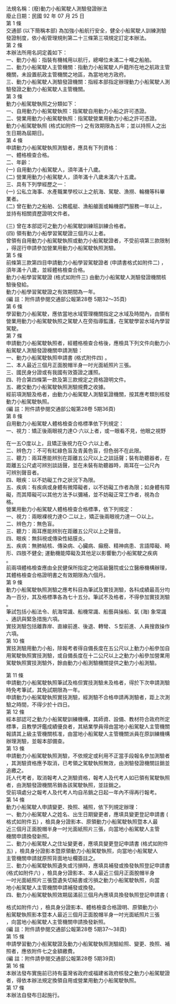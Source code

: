法規名稱：(廢)動力小船駕駛人測驗發證辦法  
廢止日期：民國 92 年 07 月 25 日  
第 1 條  
交通部 (以下簡稱本部) 為加強小船航行安全，健全小船駕駛人訓練測驗  
發證制度，依小船管理規則第二十三條第三項規定訂定本辦法。  
第 2 條  
本辦法所用名詞定義如下：  
一、動力小船：指裝有機械用以航行，總噸位未滿二十噸之船舶。  
二、動力小船駕駛人主管機關：指動力小船駕駛人戶籍所在地之航政主管  
機關，未設置航政主管機關之地區，為當地地方政府。  
三、動力小船駕駛人測驗發證機關：指經本部指定辦理動力小船駕駛人測  
驗發證之動力小船駕駛人主管機關。  
第 3 條  
動力小船駕駛執照之分類如下：  
一、自用動力小船駕駛執照：指駕駛自用動力小船之許可憑證。  
二、營業用動力小船駕駛執照：指駕駛營業用動力小船之許可憑證。  
動力小船駕駛執照 (格式如附件一) 之有效期限為五年；並以持照人之出  
生日期為屆期日。  
第 4 條  
申請動力小船駕駛執照測驗者，應具有下列資格：  
一、體格檢查合格。  
二、年齡：  
(一) 自用動力小船駕駛人，須年滿十八歲。  
(二) 營業用動力小船駕駛人，須年滿十八歲未滿六十五歲。  
三、具有下列學經歷之一：  
(一) 公私立海事、水產職業學校以上之航海、駕駛、漁撈、輪機等科畢  
業者。  
(二) 曾在動力之船舶、公務艦艇、漁船艙面或輪機部門服務一年以上，  
並持有相關資歷證明文件者。  


(三) 曾在本部認可之動力小船駕駛訓練班訓練合格者。  
(四) 領有動力小船學習駕駛證三個月以上者。  
曾領有自用動力小船駕駛執照或動力小船駕駛證者，不受前項第三款限制  
，得逕行申請參加營業用動力小船駕駛執照測驗。  
第 5 條  
前條第三款第四目申請動力小船學習駕駛證者 (申請書格式如附件二) ，  
須年滿十八歲，並經體格檢查合格。  
動力小船學習駕駛證 (格式如附件三) 由動力小船駕駛人測驗發證機關核  
驗後發給。  
動力小船學習駕駛證之有效期間為一年。  
(編 註：附件請參閱交通部公報第28卷 5期32～35頁)  
第 6 條  
學習動力小船駕駛，應依當地水域管理機關指定之水域及時間內，由領有  
營業用動力小船駕駛執照之駕駛人在旁指導監護，在駕駛學習水域內學習  
駕駛。  
第 7 條  
申請動力小船駕駛執照者，經體格檢查合格後，應檢具下列文件向動力小  
船駕駛人測驗發證機關申請測驗：  
一、動力小船駕駛執照申請書 (格式附件四) 。  
二、本人最近三個月正面脫帽半身一吋光面紙照片三張。  
三、國民身分證或有我國有效簽證之護照。  
四、符合第四條第一款及第三款規定之資格證明文件。  
五、繳交動力小船駕駛執照測驗規費之收據。  
經前項測驗及格者，由動力小船駕駛人測驗氣證機關，按其應考類別核發  
動力小船駕駛執照。  
(編 註：附件請參閱交通部公報第28卷 5期36頁)  
第 8 條  
自用動力小船駕駛人體格檢查合格標準依下列規定：  
一、視力：矯正後兩眼視力達○‧六以上者，或一眼看不見，他眼之視野  


在一五○度以上，且矯正後視力在○‧六以上者。  
二、辨色力：不可有紅綠色盲及青黃色盲，但色弱不在此限。  
三、聽力：兩耳應能辨別在距離五公尺以上之談話聲；裝有助聽器者，在  
距離五公尺處可辨別談話聲，並在未裝有助聽器時，兩耳在一公尺內  
可辨別聲音者。  
四、眼疾：以不妨礙工作之狀況下為限。  
五、疾病：有疾病或身體有微障礙者，以不妨礙工作者為限；如身體有障  
礙，而其障礙可以其他方法予以彌補，並不妨礙正常工作者，視為合  
格。  
營業用動力小船駕駛人體格檢查合格標準，依下列規定：  
一、視力：兩眼裸視力達○‧二以上，矯正後兩眼視力達一‧○以上。  
二、辨色力：無色盲。  
三、聽力：兩耳應能辨別在距離五公尺以上之聲音。  
四、眼疾：無斜視或傳染性結膜炎。  
五、疾病：無肺結核、傳染病、心臟病、癲癇、精神病患、言語障礙、畸  
形、四肢不健全; 運動機能障礙及其他足以影響動力小船駕駛之疾病  
。  
前兩項體格檢查應由全民健保所指定之地區級醫院或公立醫療機構辦理，  
其體格檢查合格證明書之有效期限為六個月。  
第 9 條  
動力小船駕駛執照測驗之應考科目為筆試及實技測驗，各科成績最高分均  
為一百分，其及格標準各為七十五分。筆試不及格者，不得參加實技測驗  
。  
筆試包括小船法令、航海常識、船機常識、船藝與操船、氣 (海) 象常識  
、通訊與緊急措施六項。  
實技測驗包括離靠岸、直線前進、後退、轉彎、Ｓ型前進、人員搜救操作  
六項。  
第 10 條  
實技測驗用動力小船，除報考者得自備長度在五公尺以上動力小船參加自  
用駕駛執照實技測驗，或自備長度在十二公尺以上之動力小船參加營業用  
駕駛執照實技測驗外，餘由動力小船測驗機關提供之動力小船測驗。  


第 11 條  
申請動力小船駕駛執照筆試及格但實技測驗未及格者，得於下次申請測驗  
時免考筆試，其免試期限為一年。  
申請動力小船駕駛執照實技測驗，經測驗不合格申請再測驗者，距上次測  
驗之時間，不得少於十四日。  
第 12 條  
經本部認可之動力小船駕駛訓練機構，其師資、設備、教材符合政府所定  
標準，且教學評鑑成績優良者，其結業學員得由當地小船駕駛人主管機關  
報請其上級主管機關核准，由當地小船駕駛人主管機關派員在原訓練機構  
辦理測驗，並報本部備查。  
第 13 條  
申請動力小船駕駛執照測驗，不依規定或利用不正當手段報名參加測驗者  
，其測驗資格應予取消，已考領之駕駛執照無效，由測驗發證機關註銷並  
追繳之。  
託人代考者，取消報考人之測驗資格，報考人及代考人如已領有駕駛執照  
者，由測驗發證機關吊銷各該駕駛執照，並註銷之。  
受前項處分之報考人及代考人均自吊銷之日起一年內不得再行報考。  
第 14 條  
動力小船駕駛人申請變更、換照、補照，依下列規定辦理：  
一、動力小船駕駛人之姓名、出生日期變更者，應填具變更登記申請書 (  
格式如附件五) ，檢具身分證影本、原領動力小船駕駛執照暨本人最  
近三個月正面脫帽半身一吋光面紙照片三張，向當地小船駕駛人主管  
機關申請換發新照。  
二、動力小船駕駛人之住址變更者，應填具變更登記申請書 (格式如附件  
五) ，檢具身分證影本暨原領動力小船駕駛執照，向當地小船駕駛人  
主管機關申請就原照背面地址欄簽註之。  
三、動力小船駕駛執照遺失或污損時，應填具補發或換發執照登記申請書  
(格式如附件六) ，檢具身分證影本、本人最近三個月正面脫帽半身  
一吋光面紙照片三張暨遺失切結書或污損之動力小船駕駛執照，向當  
地小船駕駛人主管機關申請補發或換發。  
四、動力小船駕駛執照效期屆滿前三個月內應填具換發執照登記申請書 (  


格式如附件六) ，檢具身分證影本、體格檢查合格證明、原領動力小  
船駕駛執照影本暨本人最近三個月正面脫帽半身一吋光面紙照片三張  
，向當地小船駕駛人主管機關申請換發新照。  
(編 註：附件請參閱交通部公報第28卷 5期37～38頁)  
第 15 條  
申請學習動力小船駕駛證及動力小船駕駛執照測驗給照、變更、換照、補  
照者，應依附件七之金額繳費。  
(編 註：附件請參閱交通部公報第28卷 5期39頁)  
第 16 條  
本辦法發布實施前已持有臺灣省政府或福建省政府核發之動力小船駕駛證  
者，得依本辦法規定換領自用或營業用動力小船駕駛執照。  
第 17 條  
本辦法自發布日起施行。  


